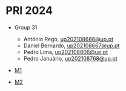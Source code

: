 # PRI 2024

- Group 31
    - António Rego, up202108666@up.pt
    - Daniel Bernardo, up202108667@up.pt
    - Pedro Lima, up202108806@up.pt
    - Pedro Januário, up202108768@up.pt

- [M1](M1/)
- [M2](M2/)

